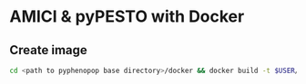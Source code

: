 # AMICI & pyPESTO with Docker

## Create image

```bash
cd <path to pyphenopop base directory>/docker && docker build -t $USER/pyphenopop:latest .
```

